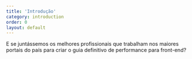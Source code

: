 ```yaml
---
title: 'Introdução'
category: introduction
order: 0
layout: default
---
```


E se juntássemos os melhores profissionais que trabalham nos maiores portais do país para criar o guia definitivo de performance para front-end?